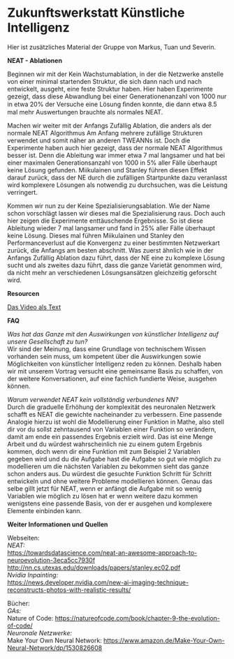 # Zukunftswerkstatt Künstliche Intelligenz

Hier ist zusätzliches Material der Gruppe von Markus, Tuan und Severin.

**NEAT - Ablationen**

Beginnen wir mit der Kein Wachstumablation, in der die Netzwerke anstelle von einer minimal 
startenden Struktur, die sich dann nach und nach entwickelt, ausgeht, eine feste Struktur haben.
Hier haben Experimente gezeigt, dass diese Abwandlung bei einer Generationenanzahl von 1000 
nur in etwa 20% der Versuche eine Lösung ﬁnden konnte, die dann etwa 8.5 mal mehr 
Auswertungen brauchte als normales NEAT.

Machen wir weiter mit der Anfangs Zufällig Ablation, die anders als der normale NEAT Algorithmus 
Am Anfang mehrere zufällige Strukturen verwendet und somit näher an anderen TWEANNs ist.
Doch die Experimente haben auch hier gezeigt, dass der normale NEAT Algorithmus besser ist. 
Denn die Ableitung war immer etwa 7 mal langsamer und hat bei einer maximalen 
Generationsanzahl von 1000 in 5% aller Fälle überhaupt keine Lösung gefunden.
Miikulainen und Stanley führen diesen Effekt darauf zurück, dass der NE durch die zufälligen 
Startpunkte dazu veranlasst wird komplexere Lösungen als notwendig zu durchsuchen, was die 
Leistung verringert.

Kommen wir nun zu der Keine Spezialisierungsablation. Wie der Name schon vorschlägt lassen 
wir dieses mal die Spezialisierung raus. Doch auch hier zeigen die Experimente enttäuschende 
Ergebnisse. So ist diese Ableitung wieder 7 mal langsamer und fand in 25% aller Fälle überhaupt 
keine Lösung. Dieses mal führen Miikulainen und Stanley den Performanceverlust auf die 
Konvergenz zu einer bestimmten Netzwerkart zurück, die Anfangs am besten abschnitt. Was 
zuerst ähnlich wie in der Anfangs Zufällig Ablation dazu führt, dass der NE eine zu komplexe 
Lösung sucht und als zweites dazu führt, dass die ganze Varietät genommen wird, da nicht mehr 
an verschiedenen Lösungsansätzen gleichzeitig geforscht wird.

**Resourcen**

[Das Video als Text](GG/video/script.md)<br />

**FAQ**

*Was hat das Ganze mit den Auswirkungen von künstlicher Intelligenz auf unsere Gesellschaft zu tun?*<br />
Wir sind der Meinung, dass eine Grundlage von technischem Wissen vorhanden sein muss, um kompetent über die Auswirkungen sowie Möglichkeiten von künstlicher Intelligenz reden zu können. Deshalb haben wir mit unserem Vortrag versucht eine gemeinsame Basis zu schaffen, von der weitere Konversationen, auf eine fachlich fundierte Weise, ausgehen können.

*Warum verwendet NEAT kein vollständig verbundenes NN?*<br />
Durch die graduelle Erhöhung der komplexität des neuronalen Netzwerk schafft es NEAT die gewichte nacheinander zu verbessern. Eine passende Analogie hierzu ist wohl die Modellierung einer Funktion in Mathe, also stell dir vor du sollst zehntausend von Variablen einer Funktion so verändern, damit am ende ein passendes Ergebnis erzielt wird. Das ist eine Menge Arbeit und du würdest wahrscheinlich nie zu einem gutem Ergebnis kommen, doch wenn dir eine Funktion mit zum Beispiel 2 Variablen gegeben wird und du die Aufgabe hast die Aufgabe so gut wie möglich zu modellieren um die nächsten Variablen zu bekommen sieht das ganze schon anders aus. Du würdest die gesuchte Funktion Schritt für Schritt entwickeln und ohne weitere Probleme modellieren können. Genau das selbe gillt jetzt für NEAT, wenn er anfängt die Aufgabe mit so wenig Variablen wie möglich zu lösen hat er wenn weitere dazu kommen wenigstens eine passende Basis, von der er ausgehen und komplexere Elemente einbinden kann.

**Weiter Informationen und Quellen**

Webseiten:<br />
*NEAT:*<br />
https://towardsdatascience.com/neat-an-awesome-approach-to-neuroevolution-3eca5cc7930f<br />
http://nn.cs.utexas.edu/downloads/papers/stanley.ec02.pdf<br />
*Nvidia Inpainting:*<br />
https://news.developer.nvidia.com/new-ai-imaging-technique-reconstructs-photos-with-realistic-results/<br />

Bücher:<br />
*GAs:*<br />
Nature of Code: https://natureofcode.com/book/chapter-9-the-evolution-of-code/<br />
*Neuronale Netzwerke:*<br />
Make Your Own Neural Network: https://www.amazon.de/Make-Your-Own-Neural-Network/dp/1530826608<br />
